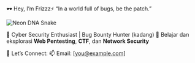 🕶️ Hey, I’m Frizzz⚡
“In a world full of bugs, be the patch.”

![Neon DNA Snake](https://media.giphy.com/media/iicDrNGWxHmDrKenna/giphy.gif)




🧠 Cyber Security Enthusiast | Bug Bounty Hunter (kadang)
🧠 Belajar dan eksplorasi **Web Pentesting**, **CTF**, dan **Network Security**

📡 Let’s Connect:
📫 Email: [you@example.com]

